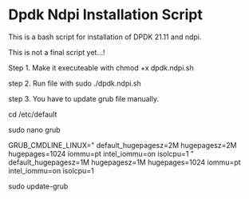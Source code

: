 # Dpdk Ndpi Installation Script
This is a bash script for installation of DPDK 21.11 and ndpi.

This is not a final script yet...!

Step 1.
Make it executeable with
chmod +x dpdk.ndpi.sh

step 2.
Run file with 
sudo ./dpdk.ndpi.sh

step 3.
You have to update grub file manually.

cd /etc/default

sudo nano grub

GRUB_CMDLINE_LINUX=" default_hugepagesz=2M hugepagesz=2M hugepages=1024 iommu=pt intel_iommu=on isolcpu=1 "
default_hugepagesz=1M hugepagesz=1M hugepages=1024 iommu=pt intel_iommu=on isolcpu=1

sudo update-grub
